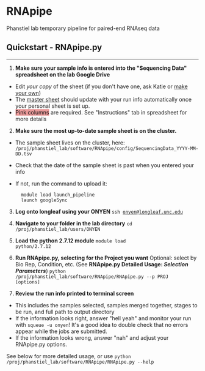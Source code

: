 # RNApipe
Phanstiel lab temporary pipeline for paired-end RNAseq data


## Quickstart - RNApipe.py
------------------------------

1. **Make sure your sample info is entered into the "Sequencing Data" spreadsheet on the lab Google Drive**
- Edit *your copy* of the sheet (if you don't have one, ask Katie or [make your own](https://docs.google.com/spreadsheets/d/13dfdyM4HxgsEoFhiuDqrohGfLulVtxYHqSK1dA29Xvw/edit#gid=2031315238))
- The [master sheet](https://docs.google.com/spreadsheets/d/14-j6QiyzX4oV378CgQhb6btfaaopbZTRXew1FxN1vag/edit#gid=673528436) should update with your run info automatically once your personal sheet is set up.
- <span style="background-color: #ea9999">Pink columns</span> are required. See "Instructions" tab in spreadsheet for more details

2. **Make sure the most up-to-date sample sheet is on the cluster.**
- The sample sheet lives on the cluster, here: <code>/proj/phanstiel_lab/software/RNApipe/config/SequencingData_YYYY-MM-DD.tsv</code>
- Check that the date of the sample sheet is past when you entered your info
- If not, run the command to upload it:

		module load launch_pipeline
		launch googleSync

3. **Log onto longleaf using your ONYEN**
<code>ssh onyen@longleaf.unc.edu</code>

4. **Navigate to your folder in the lab directory**
<code>cd /proj/phanstiel_lab/users/ONYEN</code>

5. **Load the python 2.7.12 module**
<code>module load python/2.7.12</code>

6. **Run RNApipe.py, selecting for the Project you want** 
Optional: select by Bio Rep, Condition, etc. (See **RNApipe.py Detailed Usage: *Selection Parameters***)
<code>python /proj/phanstiel_lab/software/RNApipe/RNApipe.py --p PROJ [options]</code>

7. **Review the run info printed to terminal screen**
- This includes the samples selected, samples merged together, stages to be run, and full path to output directory
- If the information looks right, answer "hell yeah" and monitor your run with <code>squeue -u onyen</code>! It's a good idea to double check that no errors appear while the jobs are submitted.
- If the information looks wrong, answer "nah" and adjust your RNApipe.py options.

See below for more detailed usage, or use <code>python /proj/phanstiel_lab/software/RNApipe/RNApipe.py --help</code>


